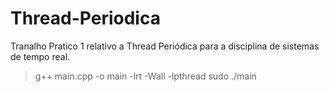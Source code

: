# Thread-Periodica
Tranalho Pratico 1 relativo a Thread Periódica para a disciplina de sistemas de tempo real.

> g++ main.cpp -o main -lrt -Wall -lpthread
> sudo ./main